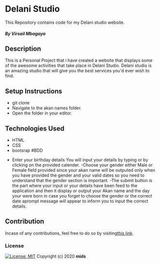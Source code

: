 # Delani Studio
This Repository contains code for my Delani studio website.
##### By Virsail Mbagaya
## Description
This is a Personal Project that i have created a website that displays some of the awesome activities that take place in Delani Studio. Delani studio is an amazing studio that will give you the best services you'd ever wish to find.
              </div>  
## Setup Instructions
* git clone 
* Navigate to the akan names folder.
* Open the folder in your editor.
## Technologies Used
* HTML
* CSS
* bootsrap
#BDD
- Enter your birthday details
 You will input your details by typing or by clicking on the provided calender.
 -Choose your gender either Male or Female field provided since your akan name will be outputed only when you have provided the gender and your valid dates so you need to understand that the gender section is important.
 -The submit button is the part where your input or your details have been feed to the application and then it display or output your Akan name and the day your were born in case you forget to choose the gender or the correct date aprompt message will appear to inform you to input the correct details.
## Contribution
Incase of any contributions, feel free to do so by visiting[this link](https://github.com.hamida-mstafa/projectakan).
### License
[![License: MIT](https://img.shields.io/badge/License-MIT-yellow.svg)](https://opensource.org/licenses/MIT)
Copyright (c) 2020 **mids**

